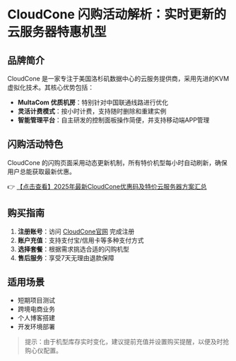 # CloudCone 闪购活动解析：实时更新的云服务器特惠机型

## 品牌简介
CloudCone 是一家专注于美国洛杉矶数据中心的云服务提供商，采用先进的KVM虚拟化技术。其核心优势包括：

- **MultaCom 优质机房**：特别针对中国联通线路进行优化
- **灵活计费模式**：按小时计费，支持随时删除和重建实例
- **智能管理平台**：自主研发的控制面板操作简便，并支持移动端APP管理

## 闪购活动特色
CloudCone 的闪购页面采用动态更新机制，所有特价机型每小时自动刷新，确保用户总能获取最新优惠。

👉 [【点击查看】2025年最新CloudCone优惠码及特价云服务器方案汇总](https://bit.ly/Cloudcone)

## 购买指南
1. **注册账号**：访问 [CloudCone官网](https://bit.ly/Cloudcone) 完成注册
2. **账户充值**：支持支付宝/信用卡等多种支付方式
3. **选择套餐**：根据需求挑选合适的闪购机型
4. **售后服务**：享受7天无理由退款保障

## 适用场景
- 短期项目测试
- 跨境电商业务
- 个人博客搭建
- 开发环境部署

> 提示：由于机型库存实时变化，建议提前充值并设置购买提醒，以便及时抢购心仪配置。